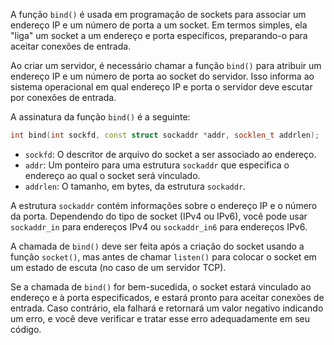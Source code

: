 A função `bind()` é usada em programação de sockets para associar um endereço IP e um número de porta a um socket. Em termos simples, ela "liga" um socket a um endereço e porta específicos, preparando-o para aceitar conexões de entrada.

Ao criar um servidor, é necessário chamar a função `bind()` para atribuir um endereço IP e um número de porta ao socket do servidor. Isso informa ao sistema operacional em qual endereço IP e porta o servidor deve escutar por conexões de entrada.

A assinatura da função `bind()` é a seguinte:

```cpp
int bind(int sockfd, const struct sockaddr *addr, socklen_t addrlen);
```

- `sockfd`: O descritor de arquivo do socket a ser associado ao endereço.
- `addr`: Um ponteiro para uma estrutura `sockaddr` que especifica o endereço ao qual o socket será vinculado.
- `addrlen`: O tamanho, em bytes, da estrutura `sockaddr`.

A estrutura `sockaddr` contém informações sobre o endereço IP e o número da porta. Dependendo do tipo de socket (IPv4 ou IPv6), você pode usar `sockaddr_in` para endereços IPv4 ou `sockaddr_in6` para endereços IPv6.

A chamada de `bind()` deve ser feita após a criação do socket usando a função `socket()`, mas antes de chamar `listen()` para colocar o socket em um estado de escuta (no caso de um servidor TCP).

Se a chamada de `bind()` for bem-sucedida, o socket estará vinculado ao endereço e à porta especificados, e estará pronto para aceitar conexões de entrada. Caso contrário, ela falhará e retornará um valor negativo indicando um erro, e você deve verificar e tratar esse erro adequadamente em seu código.